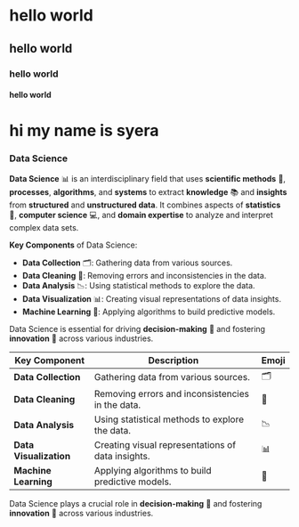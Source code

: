 # hello world
## hello world
### hello world
#### hello world

# hi my name is syera
### **Data Science**

**Data Science** 📊 is an interdisciplinary field that uses **scientific methods** 🔬, **processes**, **algorithms**, and **systems** to extract **knowledge** 📚 and **insights** from **structured** and **unstructured data**. It combines aspects of **statistics** 🧮, **computer science** 💻, and **domain expertise** to analyze and interpret complex data sets.

**Key Components** of Data Science:
- **Data Collection** 🗂️: Gathering data from various sources.
- **Data Cleaning** 🧽: Removing errors and inconsistencies in the data.
- **Data Analysis** 📉: Using statistical methods to explore the data.
- **Data Visualization** 📊: Creating visual representations of data insights.
- **Machine Learning** 🤖: Applying algorithms to build predictive models.

Data Science is essential for driving **decision-making** 🧠 and fostering **innovation** 🚀 across various industries.

| **Key Component**      | **Description**                                                                                      | **Emoji** |
|------------------------|------------------------------------------------------------------------------------------------------|-----------|
| **Data Collection**    | Gathering data from various sources.                                                                 | 🗂️        |
| **Data Cleaning**      | Removing errors and inconsistencies in the data.                                                     | 🧽        |
| **Data Analysis**      | Using statistical methods to explore the data.                                                       | 📉        |
| **Data Visualization** | Creating visual representations of data insights.                                                    | 📊        |
| **Machine Learning**   | Applying algorithms to build predictive models.                                                      | 🤖        |

Data Science plays a crucial role in **decision-making** 🧠 and fostering **innovation** 🚀 across various industries.

